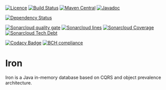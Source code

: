 [![Licence](https://img.shields.io/github/license/Axway/iron.svg)](https://www.apache.org/licenses/LICENSE-2.0.html)
[![Build Status](https://travis-ci.org/Axway/iron.svg?branch=master)](https://travis-ci.org/Axway/iron)
[![Maven Central](https://img.shields.io/maven-central/v/io.axway.iron/iron.svg)](https://search.maven.org/#search|ga|1|g:"io.axway.iron")
[![Javadoc](https://javadoc.io/badge/io.axway.iron/iron-api.svg)](https://javadoc.io/doc/io.axway.iron/iron-api)

[![Dependency Status](https://www.versioneye.com/user/projects/5a561c790fb24f68c9948d98/badge.svg?style=flat-square)](https://www.versioneye.com/user/projects/5a561c790fb24f68c9948d98)

[![Sonarcloud quality gate](https://sonarcloud.io/api/badges/gate?key=io.axway.iron:iron)](https://sonarcloud.io/dashboard?id=io.axway.iron:iron)
[![Sonarcloud lines](https://sonarcloud.io/api/badges/measure?key=io.axway.iron:iron&metric=ncloc)](https://sonarcloud.io/component_measures/domain/Size?id=io.axway.iron:iron)
[![Sonarcloud Coverage](https://sonarcloud.io/api/badges/measure?key=io.axway.iron:iron&metric=coverage)](https://sonarcloud.io/component_measures/metric/coverage/list?id=io.axway.iron:iron)
[![Sonarcloud Tech Debt](https://sonarcloud.io/api/badges/measure?key=io.axway.iron:iron&metric=sqale_debt_ratio)](https://sonarcloud.io/project/issues?facetMode=effort&id=io.axway.iron:iron&resolved=false&types=CODE_SMELL)

[![Codacy Badge](https://api.codacy.com/project/badge/Grade/2b62f004dbb84af98f47360f964ea3a6)](https://www.codacy.com/app/xfournet/iron)
[![BCH compliance](https://bettercodehub.com/edge/badge/Axway/iron?branch=master)](https://bettercodehub.com/results/Axway/iron)

# Iron

Iron is a Java in-memory database based on CQRS and object prevalence architecture.
